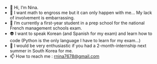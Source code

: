 - 👋 Hi, I’m Nina. 
- 👀 I want math to engross me but it can only happen with me... My lack of involvement is embarrassing. 
- 🌱 I’m currently a first-year student in a prep school for the national French management schools exam. 
- 👽 I want to speak Korean (and Spanish for my exam) and learn how to code (Python is the only language I have to learn for my exam...)
- 💜 I would be very enthusiastic if you had a 2-month-internship next summer in South Korea for me. 
- 📫 How to reach me : rnina7678@gmail.com

<!---
ttalgi7678/ttalgi7678 is a ✨ special ✨ repository because its `README.md` (this file) appears on your GitHub profile.
You can click the Preview link to take a look at your changes.
--->
